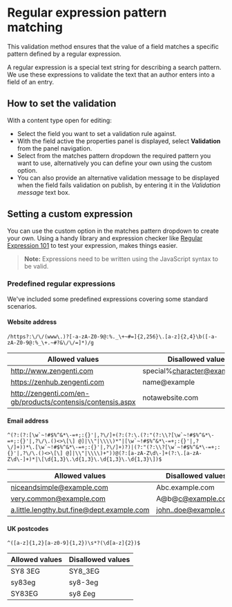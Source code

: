 # Regular expression pattern matching
This validation method ensures that the value of a field matches a specific pattern defined by a regular expression.

A regular expression is a special text string for describing a search pattern. We use these expressions to validate the text that an author enters into a field of an entry.

## How to set the validation
With a content type open for editing:

- Select the field you want to set a validation rule against.
- With the field active the properties panel is displayed, select **Validation** from the panel navigation.
- Select from the matches pattern dropdown the required pattern you want to use, alternatively you can define your own using the custom option.
- You can also provide an alternative validation message to be displayed when the field fails validation on publish, by entering it in the *Validation message* text box.

## Setting a custom expression
You can use the custom option in the matches pattern dropdown to create your own. Using a handy library and expression checker like [Regular Expression 101](https://regex101.com/) to test your expression, makes things easier.

> **Note:** Expressions need to be written using the JavaScript syntax to be valid.

### Predefined regular expressions
We've included some predefined expressions covering some standard scenarios.

#### Website address

	/https?:\/\/(www\.)?[-a-zA-Z0-9@:%._\+~#=]{2,256}\.[a-z]{2,4}\b([-a-zA-Z0-9@:%_\+.~#?&\/\/=]*)/g

| Allowed values | Disallowed values |
| --- | --- |
| http://www.zengenti.com | special%character@example.com |
| https://zenhub.zengenti.com | name@example |
| http://zengenti.com/en-gb/products/contensis/contensis.aspx | notawebsite.com |

#### Email address

	^(?:(?:[\w`~!#$%^&*\-=+;:{}'|,?\/]+(?:(?:\.(?:"(?:\\?[\w`~!#$%^&*\-=+;:{}'|,?\/\.()<>\[\] @]|\\"|\\\\)*"|[\w`~!#$%^&*\-=+;:{}'|,?\/]+))*\.[\w`~!#$%^&*\-=+;:{}'|,?\/]+)?)|(?:"(?:\\?[\w`~!#$%^&*\-=+;:{}'|,?\/\.()<>\[\] @]|\\"|\\\\)+"))@(?:[a-zA-Z\d\-]+(?:\.[a-zA-Z\d\-]+)*|\[\d{1,3}\.\d{1,3}\.\d{1,3}\.\d{1,3}\])$


| Allowed values | Disallowed values |
| --- | --- |
| niceandsimple@example.com | Abc.example.com |
| very.common@example.com | A@b@c@example.com |
| a.little.lengthy.but.fine@dept.example.com | john..doe@example.com |

#### UK postcodes

	^([a-z]{1,2}[a-z0-9]{1,2})\s*?(\d[a-z]{2})$

| Allowed values | Disallowed values |
| --- | --- |
| SY8 3EG | SY8_3EG |
| sy83eg | sy8-3eg |
| SY83EG | sy8 £eg |
